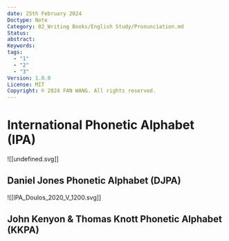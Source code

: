 ```yaml
---
date: 25th February 2024
Doctype: Note
Category: 02_Writing Books/English Study/Pronunciation.md
Status: 
abstract: 
Keywords: 
tags:
  - "1"
  - "2"
  - "3"
Version: 1.0.0
License: MIT
Copyright: © 2024 FAN WANG. All rights reserved.
---
```

# International Phonetic Alphabet (IPA)
![[undefined.svg]]

## Daniel Jones Phonetic Alphabet (DJPA)
![[IPA_Doulos_2020_V_1200.svg]]
## John Kenyon & Thomas Knott Phonetic Alphabet (KKPA)

